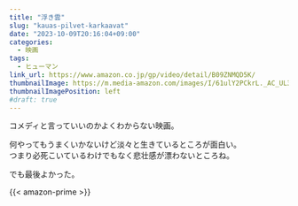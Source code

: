 ```yaml
---
title: "浮き雲"
slug: "kauas-pilvet-karkaavat"
date: "2023-10-09T20:16:04+09:00"
categories:
  - 映画
tags:
  - ヒューマン
link_url: https://www.amazon.co.jp/gp/video/detail/B09ZNMQD5K/
thumbnailImage: https://m.media-amazon.com/images/I/61ulY2PCkrL._AC_UL320_.jpg
thumbnailImagePosition: left
#draft: true
---
```

コメディと言っていいのかよくわからない映画。
<!--more-->
何やってもうまくいかないけど淡々と生きているところが面白い。  
つまり必死こいているわけでもなく悲壮感が漂わないところね。

でも最後よかった。

{{< amazon-prime >}}
